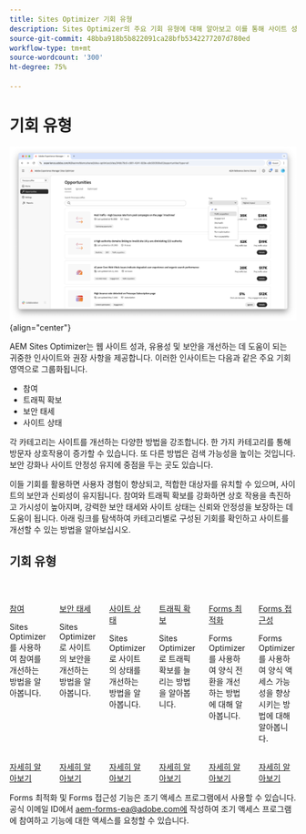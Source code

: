 ```yaml
---
title: Sites Optimizer 기회 유형
description: Sites Optimizer의 주요 기회 유형에 대해 알아보고 이를 통해 사이트 성과를 개선하는 방법을 알아봅니다.
source-git-commit: 48bba918b5b822091ca28bfb5342277207d780ed
workflow-type: tm+mt
source-wordcount: '300'
ht-degree: 75%

---
```



# 기회 유형

![기회 유형](./assets/overview/hero.png){align="center"}


AEM Sites Optimizer는 웹 사이트 성과, 유용성 및 보안을 개선하는 데 도움이 되는 귀중한 인사이트와 권장 사항을 제공합니다. 이러한 인사이트는 다음과 같은 주요 기회 영역으로 그룹화됩니다.

* 참여
* 트래픽 확보
* 보안 태세
* 사이트 상태

각 카테고리는 사이트를 개선하는 다양한 방법을 강조합니다. 한 가지 카테고리를 통해 방문자 상호작용이 증가할 수 있습니다. 또 다른 방법은 검색 가능성을 높이는 것입니다. 보안 강화나 사이트 안정성 유지에 중점을 두는 곳도 있습니다.

이들 기회를 활용하면 사용자 경험이 향상되고, 적합한 대상자를 유치할 수 있으며, 사이트의 보안과 신뢰성이 유지됩니다. 참여와 트래픽 확보를 강화하면 상호 작용을 촉진하고 가시성이 높아지며, 강력한 보안 태세와 사이트 상태는 신뢰와 안정성을 보장하는 데 도움이 됩니다.  아래 링크를 탐색하여 카테고리별로 구성된 기회를 확인하고 사이트를 개선할 수 있는 방법을 알아보십시오.

## 기회 유형

<!-- CARDS 

* ./engagement.md
   { title = Engagement }
* ./security-posture.md
   { title = Security posture }
* ./site-health.md
   { title = Site health }
* ./traffic-acquisition.md
   { title = Traffic acquisition }
* ./form-optimization.md
   { title = Forms Optimizer }

-->
<!-- START CARDS HTML - DO NOT MODIFY BY HAND -->
<div class="columns">
    <div class="column is-half-tablet is-half-desktop is-one-third-widescreen" aria-label="Engagement">
        <div class="card" style="height: 100%; display: flex; flex-direction: column; height: 100%;">
            <div class="card-image">
                <figure class="image x-is-16by9">
                    <a href="./engagement.md" title="참여" target="_blank" rel="referrer">
                        <img class="is-bordered-r-small" src="assets/engagement/hero.png" alt="참여"
                             style="width: 100%; aspect-ratio: 16 / 9; object-fit: cover; overflow: hidden; display: block; margin: auto;">
                    </a>
                </figure>
            </div>
            <div class="card-content is-padded-small" style="display: flex; flex-direction: column; flex-grow: 1; justify-content: space-between;">
                <div class="top-card-content">
                    <p class="headline is-size-6 has-text-weight-bold">
                        <a href="./engagement.md" target="_blank" rel="referrer" title="참여">참여</a>
                    </p>
                    <p class="is-size-6">Sites Optimizer를 사용하여 참여를 개선하는 방법을 알아봅니다.</p>
                </div>
                <a href="./engagement.md" target="_blank" rel="referrer" class="spectrum-Button spectrum-Button--outline spectrum-Button--primary spectrum-Button--sizeM" style="align-self: flex-start; margin-top: 1rem;">
                    <span class="spectrum-Button-label has-no-wrap has-text-weight-bold">자세히 알아보기</span>
                </a>
            </div>
        </div>
    </div>
    <div class="column is-half-tablet is-half-desktop is-one-third-widescreen" aria-label="Security posture">
        <div class="card" style="height: 100%; display: flex; flex-direction: column; height: 100%;">
            <div class="card-image">
                <figure class="image x-is-16by9">
                    <a href="./security-posture.md" title="보안 태세" target="_blank" rel="referrer">
                        <img class="is-bordered-r-small" src="assets/security-posture/hero.png" alt="보안 태세"
                             style="width: 100%; aspect-ratio: 16 / 9; object-fit: cover; overflow: hidden; display: block; margin: auto;">
                    </a>
                </figure>
            </div>
            <div class="card-content is-padded-small" style="display: flex; flex-direction: column; flex-grow: 1; justify-content: space-between;">
                <div class="top-card-content">
                    <p class="headline is-size-6 has-text-weight-bold">
                        <a href="./security-posture.md" target="_blank" rel="referrer" title="보안 태세">보안 태세</a>
                    </p>
                    <p class="is-size-6">Sites Optimizer로 사이트의 보안을 개선하는 방법을 알아봅니다.</p>
                </div>
                <a href="./security-posture.md" target="_blank" rel="referrer" class="spectrum-Button spectrum-Button--outline spectrum-Button--primary spectrum-Button--sizeM" style="align-self: flex-start; margin-top: 1rem;">
                    <span class="spectrum-Button-label has-no-wrap has-text-weight-bold">자세히 알아보기</span>
                </a>
            </div>
        </div>
    </div>
    <div class="column is-half-tablet is-half-desktop is-one-third-widescreen" aria-label="Site health">
        <div class="card" style="height: 100%; display: flex; flex-direction: column; height: 100%;">
            <div class="card-image">
                <figure class="image x-is-16by9">
                    <a href="./site-health.md" title="사이트 상태" target="_blank" rel="referrer">
                        <img class="is-bordered-r-small" src="assets/site-health/hero.png" alt="사이트 상태"
                             style="width: 100%; aspect-ratio: 16 / 9; object-fit: cover; overflow: hidden; display: block; margin: auto;">
                    </a>
                </figure>
            </div>
            <div class="card-content is-padded-small" style="display: flex; flex-direction: column; flex-grow: 1; justify-content: space-between;">
                <div class="top-card-content">
                    <p class="headline is-size-6 has-text-weight-bold">
                        <a href="./site-health.md" target="_blank" rel="referrer" title="사이트 상태">사이트 상태</a>
                    </p>
                    <p class="is-size-6">Sites Optimizer로 사이트의 상태를 개선하는 방법을 알아봅니다.</p>
                </div>
                <a href="./site-health.md" target="_blank" rel="referrer" class="spectrum-Button spectrum-Button--outline spectrum-Button--primary spectrum-Button--sizeM" style="align-self: flex-start; margin-top: 1rem;">
                    <span class="spectrum-Button-label has-no-wrap has-text-weight-bold">자세히 알아보기</span>
                </a>
            </div>
        </div>
    </div>
    <div class="column is-half-tablet is-half-desktop is-one-third-widescreen" aria-label="Traffic acquisition">
        <div class="card" style="height: 100%; display: flex; flex-direction: column; height: 100%;">
            <div class="card-image">
                <figure class="image x-is-16by9">
                    <a href="./traffic-acquisition.md" title="트래픽 확보" target="_blank" rel="referrer">
                        <img class="is-bordered-r-small" src="assets/traffic-acquisition/hero.png" alt="트래픽 확보"
                             style="width: 100%; aspect-ratio: 16 / 9; object-fit: cover; overflow: hidden; display: block; margin: auto;">
                    </a>
                </figure>
            </div>
            <div class="card-content is-padded-small" style="display: flex; flex-direction: column; flex-grow: 1; justify-content: space-between;">
                <div class="top-card-content">
                    <p class="headline is-size-6 has-text-weight-bold">
                        <a href="./traffic-acquisition.md" target="_blank" rel="referrer" title="트래픽 확보">트래픽 확보</a>
                    </p>
                    <p class="is-size-6">Sites Optimizer로 트래픽 확보를 늘리는 방법을 알아봅니다.</p>
                </div>
                <a href="./traffic-acquisition.md" target="_blank" rel="referrer" class="spectrum-Button spectrum-Button--outline spectrum-Button--primary spectrum-Button--sizeM" style="align-self: flex-start; margin-top: 1rem;">
                    <span class="spectrum-Button-label has-no-wrap has-text-weight-bold">자세히 알아보기</span>
                </a>
            </div>
        </div>
    </div>
    <div class="column is-half-tablet is-half-desktop is-one-third-widescreen" aria-label="Forms Optimization">
        <div class="card" style="height: 100%; display: flex; flex-direction: column; height: 100%;">
            <div class="card-image">
                <figure class="image x-is-16by9">
                    <a href="./form-optimization.md" title="Forms 최적화" target="_blank" rel="referrer">
                        <img class="is-bordered-r-small" src="assets/form-optimization/hero.png" alt="Forms 최적화"
                             style="width: 100%; aspect-ratio: 16 / 9; object-fit: cover; overflow: hidden; display: block; margin: auto;">
                    </a>
                </figure>
            </div>
            <div class="card-content is-padded-small" style="display: flex; flex-direction: column; flex-grow: 1; justify-content: space-between;">
                <div class="top-card-content">
                    <p class="headline is-size-6 has-text-weight-bold">
                        <a href="./form-optimization.md" target="_blank" rel="referrer" title="Forms 최적화">Forms 최적화</a>
                    </p>
                    <p class="is-size-6">Forms Optimizer를 사용하여 양식 전환을 개선하는 방법에 대해 알아봅니다.</p>
                </div>
                <a href="./form-optimization.md" target="_blank" rel="referrer" class="spectrum-Button spectrum-Button--outline spectrum-Button--primary spectrum-Button--sizeM" style="align-self: flex-start; margin-top: 1rem;">
                    <span class="spectrum-Button-label has-no-wrap has-text-weight-bold">자세히 알아보기</span>
                </a>
            </div>
        </div>
    </div>
    <div class="column is-half-tablet is-half-desktop is-one-third-widescreen" aria-label="Forms Accessibility">
        <div class="card" style="height: 100%; display: flex; flex-direction: column; height: 100%;">
            <div class="card-image">
                <figure class="image x-is-16by9">
                    <a href="./form-optimization.md" title="Forms 접근성" target="_blank" rel="referrer">
                        <img class="is-bordered-r-small" src="assets/form-optimization/hero.png" alt="Forms 접근성"
                             style="width: 100%; aspect-ratio: 16 / 9; object-fit: cover; overflow: hidden; display: block; margin: auto;">
                    </a>
                </figure>
            </div>
            <div class="card-content is-padded-small" style="display: flex; flex-direction: column; flex-grow: 1; justify-content: space-between;">
                <div class="top-card-content">
                    <p class="headline is-size-6 has-text-weight-bold">
                        <a href="./form-optimization.md" target="_blank" rel="referrer" title="Forms 접근성">Forms 접근성</a>
                    </p>
                    <p class="is-size-6">Forms Optimizer를 사용하여 양식 액세스 가능성을 향상시키는 방법에 대해 알아봅니다.</p>
                </div>
                <a href="./form-optimization.md" target="_blank" rel="referrer" class="spectrum-Button spectrum-Button--outline spectrum-Button--primary spectrum-Button--sizeM" style="align-self: flex-start; margin-top: 1rem;">
                    <span class="spectrum-Button-label has-no-wrap has-text-weight-bold">자세히 알아보기</span>
                </a>
            </div>
        </div>
    </div>

</div>
<!-- END CARDS HTML - DO NOT MODIFY BY HAND -->

<span class="preview"> Forms 최적화 및 Forms 접근성 기능은 조기 액세스 프로그램에서 사용할 수 있습니다. 공식 이메일 ID에서 aem-forms-ea@adobe.com에 작성하여 조기 액세스 프로그램에 참여하고 기능에 대한 액세스를 요청할 수 있습니다. </span>
